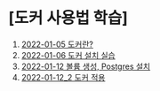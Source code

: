 # [도커 사용법 학습]
   
1. [2022-01-05 도커란?]( https://github.com/seuhong98/Study/blob/main/%EB%8F%84%EC%BB%A4%20%EA%B3%B5%EB%B6%80/2022-12-05%20%EB%8F%84%EC%BB%A4%EC%9D%98%20%EC%A0%95%EC%9D%98,%20%ED%95%84%EC%9A%94%EC%84%B1%20%ED%95%99%EC%8A%B5/README.md ) 
2. [2022-01-06 도커 설치 실습](https://github.com/seuhong98/Study/blob/main/%EB%8F%84%EC%BB%A4%20%EA%B3%B5%EB%B6%80/2022-12-06%20%EB%8F%84%EC%BB%A4%20%EC%84%A4%EC%B9%98/README.md)
3. [2022-01-12 볼륨 생성, Postgres 설치](https://github.com/seuhong98/Study/blob/main/%EB%8F%84%EC%BB%A4%20%EA%B3%B5%EB%B6%80/2022-12-12%20%EB%B3%BC%EB%A5%A8%20%EC%83%9D%EC%84%B1,%20Postgres%20%EC%84%A4%EC%B9%98/README.md)
4. [2022-01-12_2 도커 적용](https://github.com/seuhong98/Study/blob/main/%EB%8F%84%EC%BB%A4%20%EA%B3%B5%EB%B6%80/2022-12-12_2%20%EB%8F%84%EC%BB%A4%20%EC%A0%81%EC%9A%A9/README.md)
